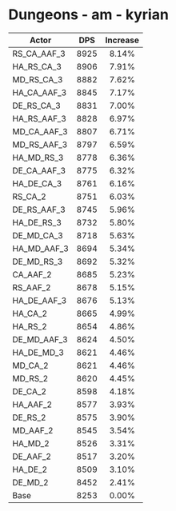 # Dungeons - am - kyrian
| Actor | DPS | Increase |
|---|:---:|:---:|
|RS_CA_AAF_3|8925|8.14%|
|HA_RS_CA_3|8906|7.91%|
|MD_RS_CA_3|8882|7.62%|
|HA_CA_AAF_3|8845|7.17%|
|DE_RS_CA_3|8831|7.00%|
|HA_RS_AAF_3|8828|6.97%|
|MD_CA_AAF_3|8807|6.71%|
|MD_RS_AAF_3|8797|6.59%|
|HA_MD_RS_3|8778|6.36%|
|DE_CA_AAF_3|8775|6.32%|
|HA_DE_CA_3|8761|6.16%|
|RS_CA_2|8751|6.03%|
|DE_RS_AAF_3|8745|5.96%|
|HA_DE_RS_3|8732|5.80%|
|DE_MD_CA_3|8718|5.63%|
|HA_MD_AAF_3|8694|5.34%|
|DE_MD_RS_3|8692|5.32%|
|CA_AAF_2|8685|5.23%|
|RS_AAF_2|8678|5.15%|
|HA_DE_AAF_3|8676|5.13%|
|HA_CA_2|8665|4.99%|
|HA_RS_2|8654|4.86%|
|DE_MD_AAF_3|8624|4.50%|
|HA_DE_MD_3|8621|4.46%|
|MD_CA_2|8621|4.46%|
|MD_RS_2|8620|4.45%|
|DE_CA_2|8598|4.18%|
|HA_AAF_2|8577|3.93%|
|DE_RS_2|8575|3.90%|
|MD_AAF_2|8545|3.54%|
|HA_MD_2|8526|3.31%|
|DE_AAF_2|8517|3.20%|
|HA_DE_2|8509|3.10%|
|DE_MD_2|8452|2.41%|
|Base|8253|0.00%|
